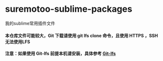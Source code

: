 # suremotoo-sublime-packages
我的sublime常用插件文件

#### 本仓库文件可能较大，Git 下载请使用 git lfs clone 命令，且使用 HTTPS ，SSH无法使用LFS
**注意：如果使用 Git-lfs 前提本机请安装，具体参考 [Git-lfs](https://git-lfs.github.com/)**


